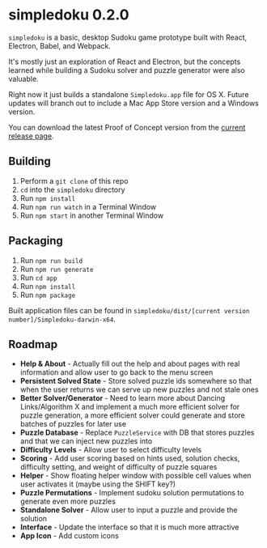 # simpledoku 0.2.0

`simpledoku` is a basic, desktop Sudoku game prototype built with React, Electron, Babel, and Webpack.

It's mostly just an exploration of React and Electron, but the concepts learned while building a Sudoku solver and puzzle generator were also valuable.

Right now it just builds a standalone `Simpledoku.app` file for OS X. Future updates will branch out to include a Mac App Store version and a Windows version.

You can download the latest Proof of Concept version from the [current release page](https://github.com/DVDAGames/simpledoku/releases/tag/0.2.0).

## Building

1. Perform a `git clone` of this repo
1. `cd` into the `simpledoku` directory
1. Run `npm install`
1. Run `npm run watch` in a Terminal Window
1. Run `npm start` in another Terminal Window


## Packaging

1. Run `npm run build`
1. Run `npm run generate`
1. Run `cd app`
1. Run `npm install`
1. Run `npm package`

Built application files can be found in `simpledoku/dist/[current version number]/Simpledoku-darwin-x64`.

## Roadmap

- **Help & About** - Actually fill out the help and about pages with real information and allow user to go back to the menu screen
- **Persistent Solved State** - Store solved puzzle ids somewhere so that when the user returns we can serve up new puzzles and not stale ones
- **Better Solver/Generator** - Need to learn more about Dancing Links/Algorithm X and implement a much more efficient solver for puzzle generation, a more efficient solver could generate and store batches of puzzles for later use
- **Puzzle Database** - Replace `PuzzleService` with DB that stores puzzles and that we can inject new puzzles into
- **Difficulty Levels** - Allow user to select difficulty levels
- **Scoring** - Add user scoring based on hints used, solution checks, difficulty setting, and weight of difficulty of puzzle squares
- **Helper** - Show floating helper window with possible cell values when user activates it (maybe using the SHIFT key?)
- **Puzzle Permutations** - Implement sudoku solution permutations to generate even more puzzles
- **Standalone Solver** - Allow user to input a puzzle and provide the solution
- **Interface** - Update the interface so that it is much more attractive
- **App Icon** - Add custom icons
